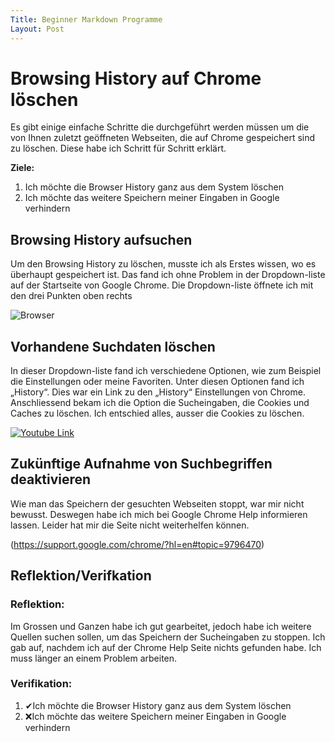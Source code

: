 ```yaml
---
Title: Beginner Markdown Programme
Layout: Post
---
```


# **Browsing History auf Chrome löschen**
Es gibt einige einfache Schritte die durchgeführt werden müssen um die von Ihnen zuletzt geöffneten Webseiten, die auf Chrome gespeichert sind zu löschen. Diese habe ich Schritt für Schritt erklärt.

**Ziele:** 
1. Ich möchte die Browser History ganz aus dem System löschen
2. Ich möchte das weitere Speichern meiner Eingaben in Google verhindern


## **Browsing History aufsuchen**
Um den Browsing History zu löschen, musste ich als Erstes wissen, wo es überhaupt gespeichert ist. Das fand ich ohne Problem in der Dropdown-liste auf der Startseite von Google Chrome. Die Dropdown-liste öffnete ich mit den drei Punkten oben rechts

![Browser](https://gadgetherald.com/wp-content/uploads/chrome-4.jpg)

## **Vorhandene Suchdaten löschen**
In dieser Dropdown-liste fand ich verschiedene Optionen, wie zum Beispiel die Einstellungen oder meine Favoriten. Unter diesen Optionen fand ich „History“. Dies war ein Link zu den „History“ Einstellungen von Chrome. Anschliessend bekam ich die Option die Sucheingaben, die Cookies und Caches zu löschen. Ich entschied alles, ausser die Cookies zu löschen. 

[![Youtube Link](https://s17026.pcdn.co/wp-content/uploads/sites/13/2017/10/Screen-Shot-2017-10-26-at-16.36.01.png)](https://www.youtube.com/watch?v=puzFbU812h4)

## **Zukünftige Aufnahme von Suchbegriffen deaktivieren**
Wie man das Speichern der gesuchten Webseiten stoppt, war mir nicht bewusst. Deswegen habe ich mich bei Google Chrome Help informieren lassen. Leider hat mir die Seite nicht weiterhelfen können. 

(https://support.google.com/chrome/?hl=en#topic=9796470)


## **Reflektion/Verifkation**
### Reflektion: 

Im Grossen und Ganzen habe ich gut gearbeitet, jedoch habe ich weitere Quellen suchen sollen, um das Speichern der Sucheingaben zu stoppen. Ich gab auf, nachdem ich auf der Chrome Help Seite nichts gefunden habe. Ich muss länger an einem Problem arbeiten.
### Verifikation:

1. ✔Ich möchte die Browser History ganz aus dem System löschen
2. ❌Ich möchte das weitere Speichern meiner Eingaben in Google verhindern


